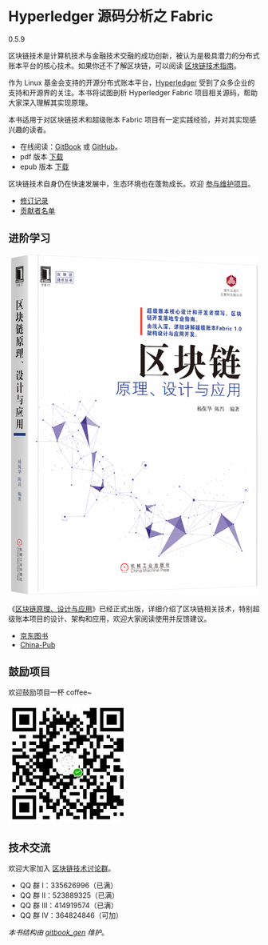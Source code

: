 # Hyperledger 源码分析之 Fabric

0.5.9

区块链技术是计算机技术与金融技术交融的成功创新，被认为是极具潜力的分布式账本平台的核心技术。如果你还不了解区块链，可以阅读 [区块链技术指南](https://www.gitbook.com/book/yeasy/blockchain_guide)。

作为 Linux 基金会支持的开源分布式账本平台，[Hyperledger](https://hyperledger.org) 受到了众多企业的支持和开源界的关注。本书将试图剖析 Hyperledger Fabric 项目相关源码，帮助大家深入理解其实现原理。

本书适用于对区块链技术和超级账本 Fabric 项目有一定实践经验，并对其实现感兴趣的读者。

* 在线阅读：[GitBook](https://www.gitbook.com/book/yeasy/hyperledger_code_fabric) 或 [GitHub](https://github.com/yeasy/hyperledger_code_fabric/blob/master/SUMMARY.md)。
* pdf 版本 [下载](https://www.gitbook.com/download/pdf/book/yeasy/hyperledger_code_fabric)
* epub 版本 [下载](https://www.gitbook.com/download/epub/book/yeasy/hyperledger_code_fabric)

区块链技术自身仍在快速发展中，生态环境也在蓬勃成长。欢迎 [参与维护项目](contribute.md)。

* [修订记录](revision.md)
* [贡献者名单](https://github.com/yeasy/hyperledger_code_fabric/graphs/contributors)

## 进阶学习
![区块链原理、设计与应用](_images/blockchain_book.png)

《[区块链原理、设计与应用](https://item.jd.com/12159265.html)》已经正式出版，详细介绍了区块链相关技术，特别超级账本项目的设计、架构和应用，欢迎大家阅读使用并反馈建议。

* [京东图书](https://item.jd.com/12159265.html)
* [China-Pub](http://product.china-pub.com/6479750)

## 鼓励项目

欢迎鼓励项目一杯 coffee~

![coffee](_images/donate.jpeg)

## 技术交流

欢迎大家加入 [区块链技术讨论群](https://www.gitbook.com/book/yeasy/blockchain_guide)。

* QQ 群   I：335626996（已满）
* QQ 群  II：523889325（已满）
* QQ 群 III：414919574（已满）
* QQ 群  IV：364824846（可加）

*本书结构由 [gitbook_gen](https://github.com/yeasy/code_snippet/blob/master/python/gitbook_gen.py) 维护*。

